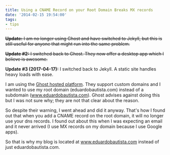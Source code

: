 ```yaml
---
title: Using a CNAME Record on your Root Domain Breaks MX records
date: '2014-02-15 19:54:00'
tags:
- tips
---
```


~~**Update:** I am no longer using Ghost and have switched to Jekyll, but this is still useful for anyone that might run into the same problem.~~

~~**Update #2:** I switched back to Ghost.  They now offer a desktop app which I believe is awesome.~~

**Update #3 (2017-04-17):** I switched back to Jekyll.  A static site handles heavy loads with ease.

I am using the [Ghost hosted platform](https://ghost.org/pricing/).  They support custom domains and I wanted to use my root domain (eduardobautista.com) instead of a subdomain (www.eduardobautista.com).  Ghost advises against doing this but I was not sure why; they are not that clear about the reason.

So despite their warning, I went ahead and did it anyway.  That's how I found out that when you add a CNAME record on the root domain, it will no longer use your dns records.  I found out about this when I was expecting an email and it never arrived (I use MX records on my domain because I use Google apps).

So that is why my blog is located at www.eduardobautista.com instead of just eduardobautista.com.
